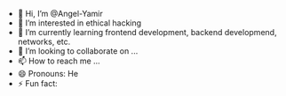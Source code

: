 - 👋 Hi, I’m @Angel-Yamir
- 👀 I’m interested in ethical hacking
- 🌱 I’m currently learning frontend development, backend developmend, networks, etc.
- 💞️ I’m looking to collaborate on ...
- 📫 How to reach me ...
- 😄 Pronouns: He
- ⚡ Fun fact: 

<!---
Angel-Yamir/Angel-Yamir is a ✨ special ✨ repository because its `README.md` (this file) appears on your GitHub profile.
You can click the Preview link to take a look at your changes.
--->
